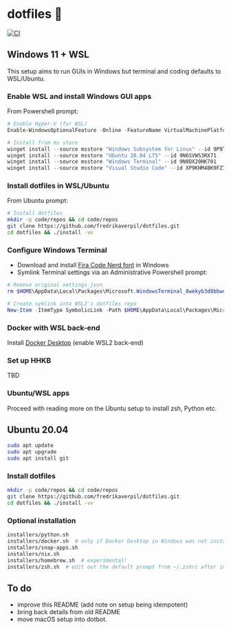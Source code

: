 # dotfiles 🐚

[![CI](https://github.com/fredrikaverpil/dotfiles/actions/workflows/build.yml/badge.svg)](https://github.com/fredrikaverpil/dotfiles/actions/workflows/build.yml)

## Windows 11 + WSL

This setup aims to run GUIs in Windows but terminal and coding defaults to WSL/Ubuntu.

### Enable WSL and install Windows GUI apps

From Powershell prompt:

```powershell
# Enable Hyper-V (for WSL)
Enable-WindowsOptionalFeature -Online -FeatureName VirtualMachinePlatform -NoRestart

# Install from ms store
winget install --source msstore "Windows Subsystem for Linux" --id 9P9TQF7MRM4R
winget install --source msstore "Ubuntu 20.04 LTS" --id 9N6SVWS3RX71
winget install --source msstore "Windows Terminal" --id 9N0DX20HK701
winget install --source msstore "Visual Studio Code" --id XP9KHM4BK9FZ7Q
```

### Install dotfiles in WSL/Ubuntu

From Ubuntu prompt:

```bash
# Install dotfiles
mkdir -p code/repos && cd code/repos
git clone https://github.com/fredrikaverpil/dotfiles.git
cd dotfiles && ./install -vv
```

### Configure Windows Terminal

* Download and install [Fira Code Nerd font](https://github.com/ryanoasis/nerd-fonts/releases/) in Windows
* Symlink Terminal settings via an Administrative Powershell prompt:

```powershell
# Remove original settings.json
rm $HOME\AppData\Local\Packages\Microsoft.WindowsTerminal_8wekyb3d8bbwe\LocalState\settings.json

# Create symlink into WSL2's dotfiles repo
New-Item -ItemType SymbolicLink -Path $HOME\AppData\Local\Packages\Microsoft.WindowsTerminal_8wekyb3d8bbwe\LocalState\settings.json -Value \\wsl.localhost\Ubuntu-20.04\home\fredrik\code\repos\dotfiles\_windows/terminal_settings.json
```

### Docker with WSL back-end

Install [Docker Desktop](https://hub.docker.com/editions/community/docker-ce-desktop-windows/) (enable WSL2 back-end)

### Set up HHKB

TBD

### Ubuntu/WSL apps

Proceed with reading more on the Ubuntu setup to install zsh, Python etc.

## Ubuntu 20.04

```bash
sudo apt update
sudo apt upgrade
sudo apt install git
```

### Install dotfiles

```bash
mkdir -p code/repos && cd code/repos
git clone https://github.com/fredrikaverpil/dotfiles.git
cd dotfiles && ./install -vv
```

### Optional installation

```bash
installers/python.sh
installers/docker.sh  # only if Docker Desktop in Windows was not installed
installers/snap-apps.sh
installers/nix.sh
installers/homebrew.sh  # experimental!
installers/zsh.sh  # edit out the default prompt from ~/.zshrc after installation
```

## To do

* improve this README (add note on setup being idempotent)
* bring back details from old README
* move macOS setup into dotbot.
